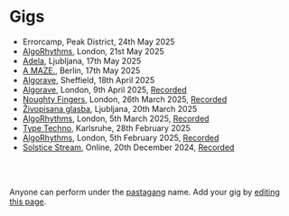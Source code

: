 # Gigs

- Errorcamp, Peak District, 24th May 2025
- [AlgoRhythms](https://lu.ma/nwmbc9gb), London, 21st May 2025
- [Adela](https://wiki.ljudmila.org/Adela_2025:_From_Scratch_(en)), Ljubljana, 17th May 2025
- [A MAZE.](https://2025.amaze-berlin.de/), Berlin, 17th May 2025
- [Algorave](https://patternclub.org/events/algorave-sheffield/), Sheffield, 18th April 2025
- [Algorave](https://ra.co/events/2108876), London, 9th April 2025, [Recorded](https://youtu.be/FmE_yUIz4lQ?si=DyX9v1RBUgtOJJhD)
- [Noughty Fingers](https://ra.co/events/2117681), London, 26th March 2025, [Recorded](https://www.youtube.com/watch?v=k0H_rX7G2oQ)
- [Živopisana glasba](https://multimedija.info/zivopisana-glasba/), Ljubljana, 20th March 2025
- [AlgoRhythms](https://lu.ma/35xf6hly), London, 5th March 2025, [Recorded](http://www.youtube.com/watch?v=HCcSHMu0gzg)
- [Type Techno](https://toplap-ka.de/events/type-techno-2025-02-28), Karlsruhe, 28th February 2025
- [AlgoRhythms](https://lu.ma/z75ou3z0), London, 5th February 2025, [Recorded](https://youtu.be/mKE-aMVR0E4)
- [Solstice Stream](https://eulerroom.com/), Online, 20th December 2024, [Recorded](https://youtu.be/VNqsIyCejOc?si=j1ZZoe_ziJj1_GaW)

<br>

<br>

Anyone can perform under the [pastagang](/) name. Add your gig by [editing this page](https://github.com/pastagang/pastagang/edit/main/gigs/readme.md).
